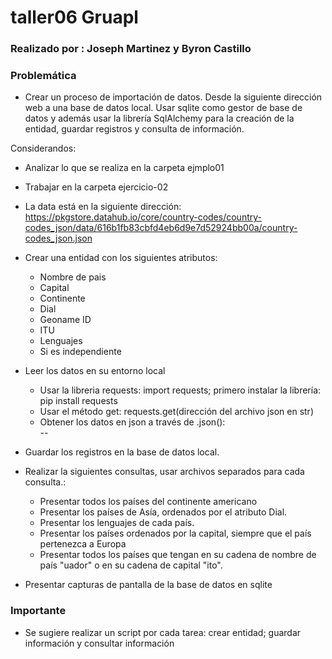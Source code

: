 # taller06 Gruapl

 ### Realizado por : Joseph Martinez y Byron Castillo
 
### Problemática

* Crear un proceso de importación de datos. Desde la siguiente dirección web a una base de datos local. Usar sqlite como gestor de base de datos y además usar la librería SqlAlchemy para la creación de la entidad, guardar registros y consulta de información.

Considerandos:
* Analizar lo que se realiza en la carpeta ejmplo01
* Trabajar en la carpeta ejercicio-02
* La data está en la siguiente dirección: https://pkgstore.datahub.io/core/country-codes/country-codes_json/data/616b1fb83cbfd4eb6d9e7d52924bb00a/country-codes_json.json

* Crear una entidad con los siguientes atributos:
	* Nombre de pais
	* Capital
	* Continente
	* Dial
	* Geoname ID
	* ITU
	* Lenguajes
	* Si es independiente

* Leer los datos en su entorno local
	* Usar la libreria requests: import requests; primero instalar la librería: pip install requests
	* Usar el método get: requests.get(dirección del archivo json en str)
	* Obtener los datos en json a través de .json():  
--
* Guardar los registros en la base de datos local.
* Realizar la siguientes consultas, usar archivos separados para cada consulta.:
	* Presentar todos los países del continente americano
	* Presentar los países de Asía, ordenados por el atributo Dial.
	* Presentar los lenguajes de cada país.
	* Presentar los países ordenados por la capital, siempre que el país pertenezca a Europa
	* Presentar todos los países que tengan en su cadena de nombre de país "uador" o en su cadena de capital "ito".

* Presentar capturas de pantalla de la base de datos en sqlite

### Importante
* Se sugiere realizar un script por cada tarea: crear entidad; guardar información y consultar información
